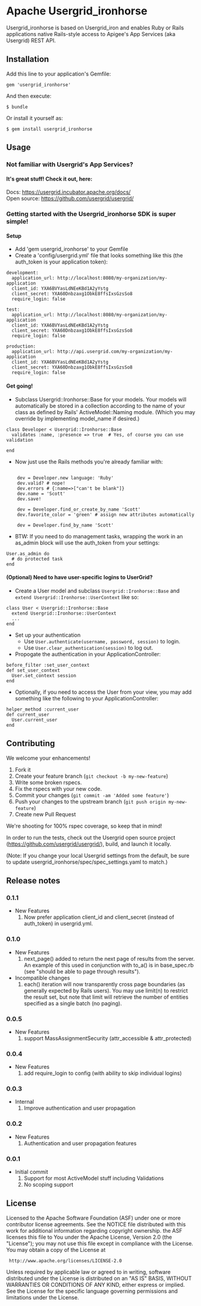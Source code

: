 # Apache Usergrid_ironhorse

Usergrid_ironhorse is based on Usergrid_iron and enables Ruby or Rails applications
native Rails-style access to Apigee's App Services (aka Usergrid) REST API.

## Installation

Add this line to your application's Gemfile:

    gem 'usergrid_ironhorse'

And then execute:

    $ bundle

Or install it yourself as:

    $ gem install usergrid_ironhorse


## Usage

### Not familiar with Usergrid's App Services?

#### It's great stuff! Check it out, here:

  Docs: <https://usergrid.incubator.apache.org/docs/>  
  Open source: <https://github.com/usergrid/usergrid/>

### Getting started with the Usergrid_ironhorse SDK is super simple!

#### Setup

* Add 'gem usergrid_ironhorse' to your Gemfile
* Create a 'config/usergrid.yml' file that looks something like this (the
auth_token is your application token):

```
development:
  application_url: http://localhost:8080/my-organization/my-application
  client_id: YXA6BVYasLdNEeKBd1A2yYstg
  client_secret: YXA60Dnbzaxg1ObkE8ffsIxsGzsSo8
  require_login: false

test:
  application_url: http://localhost:8080/my-organization/my-application
  client_id: YXA6BVYasLdNEeKBd1A2yYstg
  client_secret: YXA60Dnbzaxg1ObkE8ffsIxsGzsSo8
  require_login: false

production:
  application_url: http://api.usergrid.com/my-organization/my-application
  client_id: YXA6BVYasLdNEeKBd1A2yYstg
  client_secret: YXA60Dnbzaxg1ObkE8ffsIxsGzsSo8
  require_login: false
```

#### Get going!

* Subclass Usergrid::Ironhorse::Base for your models.
Your models will automatically be stored in a collection according to the name of your
class as defined by Rails' ActiveModel::Naming module. (Which you may override by
implementing model_name if desired.)

```
class Developer < Usergrid::Ironhorse::Base
  validates :name, :presence => true  # Yes, of course you can use validation

end
```

* Now just use the Rails methods you're already familiar with:

```

    dev = Developer.new language: 'Ruby'
    dev.valid? # nope!
    dev.errors # {:name=>["can't be blank"]}
    dev.name = 'Scott'
    dev.save!

    dev = Developer.find_or_create_by_name 'Scott'
    dev.favorite_color = 'green' # assign new attributes automatically

    dev = Developer.find_by_name 'Scott'
```

* BTW: If you need to do management tasks, wrapping the work in an as_admin block
will use the auth_token from your settings:

```
User.as_admin do
  # do protected task
end
```


#### (Optional) Need to have user-specific logins to UserGrid?

* Create a User model and subclass `Usergrid::Ironhorse::Base` and `extend
Usergrid::Ironhorse::UserContext` like so:

```
class User < Usergrid::Ironhorse::Base
  extend Usergrid::Ironhorse::UserContext
  ...
end
```

* Set up your authentication
	* Use `User.authenticate(username, password, session)` to login.
	* Use `User.clear_authentication(session)` to log out.
* Propogate the authentication in your ApplicationController:

```
before_filter :set_user_context
def set_user_context
  User.set_context session
end
```

* Optionally, if you need to access the User from your view, you may add something
like the following to your ApplicationController:

```
helper_method :current_user
def current_user
  User.current_user
end
```

## Contributing

We welcome your enhancements!

1. Fork it
2. Create your feature branch (`git checkout -b my-new-feature`)
3. Write some broken rspecs.
4. Fix the rspecs with your new code.
3. Commit your changes (`git commit -am 'Added some feature'`)
4. Push your changes to the upstream branch (`git push origin my-new-feature`)
5. Create new Pull Request

We're shooting for 100% rspec coverage, so keep that in mind!

In order to run the tests, check out the Usergrid open source project
(https://github.com/usergrid/usergrid/), build, and launch it locally.

(Note: If you change your local Usergrid settings from the default, be sure to update
usergrid_ironhorse/spec/spec_settings.yaml to match.)


## Release notes

### 0.1.1
* New Features
  1. Now prefer application client_id and client_secret (instead of auth_token) in usergrid.yml.

### 0.1.0
* New Features
  1. next_page() added to return the next page of results from the server. An example of this used in conjunction
     with to_a() is in base_spec.rb (see "should be able to page through results").
* Incompatible changes
  1. each() iteration will now transparently cross page boundaries (as generally expected by Rails users).
     You may use limit(n) to restrict the result set, but note that limit will retrieve the number of entities
     specified as a single batch (no paging).

### 0.0.5
* New Features
  1. support MassAssignmentSecurity (attr_accessible & attr_protected)

### 0.0.4
* New Features
  1. add require_login to config (with ability to skip individual logins)

### 0.0.3
* Internal
  1. Improve authentication and user propagation

### 0.0.2
* New Features
  1. Authentication and user propagation features

### 0.0.1
* Initial commit
  1. Support for most ActiveModel stuff including Validations
  1. No scoping support


## License
Licensed to the Apache Software Foundation (ASF) under one or more
contributor license agreements.  See the NOTICE file distributed with
this work for additional information regarding copyright ownership.
the ASF licenses this file to You under the Apache License, Version 2.0
(the "License"); you may not use this file except in compliance with
the License.  You may obtain a copy of the License at

     http://www.apache.org/licenses/LICENSE-2.0

Unless required by applicable law or agreed to in writing, software
distributed under the License is distributed on an "AS IS" BASIS,
WITHOUT WARRANTIES OR CONDITIONS OF ANY KIND, either express or implied.
See the License for the specific language governing permissions and
limitations under the License.

